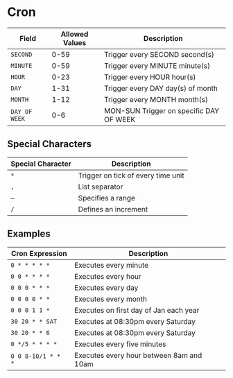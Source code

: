 # Cron

| Field | Allowed Values | Description |
|---|---|---|
| `SECOND` | 0-59 | Trigger every SECOND second(s) |
| `MINUTE` | 0-59 | Trigger every MINUTE minute(s) |
| `HOUR` | 0-23 | Trigger every HOUR hour(s) |
| `DAY` | 1-31 | Trigger every DAY day(s) of month |
| `MONTH` | 1-12 | Trigger every MONTH month(s) |
| `DAY OF WEEK` | 0-6 | MON-SUN Trigger on specific DAY OF WEEK |

## Special Characters

| Special Character | Description |
| --- | --- |
| `*` | Trigger on tick of every time unit |
| `,` | List separator |
| `–` | Specifies a range |
| `/` | Defines an increment |

## Examples

| Cron Expression | Description |
| --- | --- |
| `0 * * * * *` | Executes every minute |
| `0 0 * * * *` | Executes every hour |
| `0 0 0 * * *` | Executes every day |
| `0 0 0 0 * *` | Executes every month |
| `0 0 0 1 1 *` | Executes on first day of Jan each year |
| `30 20 * * SAT` | Executes at 08:30pm every Saturday |
| `30 20 * * 6` | Executes at 08:30pm every Saturday |
| `0 */5 * * * *` | Executes every five minutes |
| `0 0 8-10/1 * * *` | Executes every hour between 8am and 10am |
